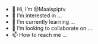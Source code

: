 - 👋 Hi, I’m @Maaispiptv
- 👀 I’m interested in ...
- 🌱 I’m currently learning ...
- 💞️ I’m looking to collaborate on ...
- 📫 How to reach me ...

<!---
Maaispiptv/Maaispiptv is a ✨ special ✨ repository because its `README.md` (this file) appears on your GitHub profile.
You can click the Preview link to take a look at your changes.
--->
